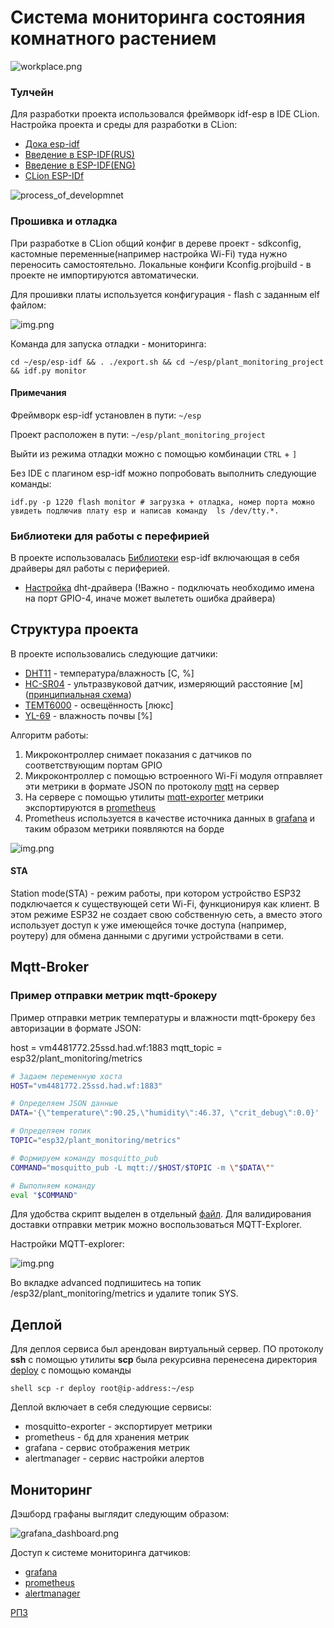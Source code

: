 # Система мониторинга состояния комнатного растением

![workplace.png](imgs/workplace.png)

### Тулчейн

Для разработки проекта использовался фреймворк idf-esp в IDE CLion.
Настройка проекта и среды для разработки в CLion:
- [Дока esp-idf](https://docs.espressif.com/projects/esp-idf/en/stable/esp32/get-started/windows-start-project.html)
- [Введение в ESP-IDF(RUS)](https://www.youtube.com/watch?v=CDBqYCwWD0c&t=1133s)
- [Введение в ESP-IDF(ENG)](https://www.youtube.com/watch?v=1o9zASOxZaQ)
- [CLion ESP-IDf](https://www.jetbrains.com/help/clion/esp-idf.html)

![process_of_developmnet](imgs/what-you-need.png)

### Прошивка и отладка

При разработке в CLion общий конфиг в дереве проект - sdkconfig, кастомные переменные(например настройка Wi-Fi) туда нужно переносить самостоятельно. 
Локальные конфиги Kconfig.projbuild - в проекте не импортируются автоматически. 

Для прошивки платы используется конфигурация - flash с заданным elf файлом:

![img.png](imgs/img.png)

Команда для запуска отладки - мониторинга:
```shell
cd ~/esp/esp-idf && . ./export.sh && cd ~/esp/plant_monitoring_project && idf.py monitor
```
#### Примечания

Фреймворк esp-idf установлен в пути: `~/esp`

Проект расположен в пути: `~/esp/plant_monitoring_project`

Выйти из режима отладки можно с помощью комбинации `CTRL` + `]`

Без IDE с плагином esp-idf можно попробовать выполнить следующие команды:
```shell
idf.py -p 1220 flash monitor # загрузка + отладка, номер порта можно увидеть подлючив плату esp и написав команду  ls /dev/tty.*.
```

### Библиотеки для работы с перефирией

В проекте использовалась [Библиотеки](https://github.com/UncleRus/esp-idf-lib) esp-idf включающая в себя драйверы дял работы 
с периферией.
- [Настройка](https://github.com/UncleRus/esp-idf-lib/tree/master/examples/dht/default) dht-драйвера (!Важно - подключать необходимо имена на порт GPIO-4, иначе может вылететь ошибка драйвера)

## Структура проекта

В проекте использовались следующие датчики:
- [DHT11](https://www.electronicoscaldas.com/datasheet/DHT11_Aosong.pdf) - температура/влажность [С, %]
- [HC-SR04](https://www.handsontec.com/dataspecs/HC-SR04-Ultrasonic.pdf) - ультразвуковой датчик, измеряющий расстояние [м] ([принципиальная схема](https://arc.net/l/quote/vssgoycj))
- [TEMT6000](https://learn.sparkfun.com/tutorials/temt6000-ambient-light-sensor-hookup-guide/all) - освещённость [люкс]
- [YL-69](https://www.electronicoscaldas.com/datasheet/YL-69-HL-69.pdf) - влажность почвы [%]

Алгоритм работы:
1. Микроконтроллер снимает показания с датчиков по соответствующим портам GPIO
2. Микроконтроллер с помощью встроенного Wi-Fi модуля отправляет эти метрики в формате JSON по протоколу [mqtt](https://mqtt.org/) на сервер
3. На сервере с помощью утилиты [mqtt-exporter](https://github.com/kpetremann/mqtt-exporter) метрики экспортируются в [prometheus](https://prometheus.io/docs/introduction/overview/)
4. Prometheus используется в качестве источника данных в [grafana](https://grafana.com/) и таким образом метрики появляются на борде

![img.png](imgs/architecture.png)

#### STA

Station mode(STA) - режим работы, при котором устройство ESP32 подключается к существующей сети Wi-Fi,
функционируя как клиент. В этом режиме ESP32 не создает свою собственную сеть,
а вместо этого использует доступ к уже имеющейся точке доступа (например, роутеру) для
обмена данными с другими устройствами в сети.

## Mqtt-Broker

### Пример отправки метрик mqtt-брокеру

Пример отправки метрик температуры и влажности mqtt-брокеру без авторизации в формате JSON:

host = vm4481772.25ssd.had.wf:1883
mqtt_topic = esp32/plant_monitoring/metrics

```bash
# Задаем переменную хоста
HOST="vm4481772.25ssd.had.wf:1883"

# Определяем JSON данные
DATA='{\"temperature\":90.25,\"humidity\":46.37, \"crit_debug\":0.0}'

# Определяем топик
TOPIC="esp32/plant_monitoring/metrics"

# Формируем команду mosquitto_pub
COMMAND="mosquitto_pub -L mqtt://$HOST/$TOPIC -m \"$DATA\""

# Выполняем команду
eval "$COMMAND"
```
Для удобства скрипт выделен в отдельный [файл](send_to_mqtt_broker.sh).
Для валидирования доставки отправки метрик можно воспользоваться MQTT-Explorer.

Настройки MQTT-explorer:

![img.png](imgs/mqtt-explorer.png)

Во вкладке advanced подпишитесь на топик /esp32/plant_monitoring/metrics и удалите топик SYS.

## Деплой

Для деплоя сервиса был арендован виртуальный сервер.
ПО протоколу **ssh** c помощью утилиты **scp** была рекурсивна перенесена директория [deploy](deploy) c помощью команды

```shell scp -r deploy root@ip-address:~/esp```

Деплой включает в себя следующие сервисы:
- mosquitto-exporter - экспортирует метрики
- prometheus - бд для хранения метрик
- grafana - сервис отображения метрик
- alertmanager - сервис настройки алертов

## Мониторинг

Дэшборд графаны выглядит следующим образом:

![grafana_dashboard.png](imgs/grafana_dashboard.png)


Доступ к системе мониторинга датчиков:
- [grafana](http://vm4481772.25ssd.had.wf:3000/d/ce3f4anwhavpce/plant-monitoring?from=now-15m&to=now&timezone=browser)
- [prometheus](http://vm4481772.25ssd.had.wf:9090/graph?g0.expr=sensor_temprature&g0.tab=1&g0.display_mode=lines&g0.show_exemplars=0&g0.range_input=1h)
- [alertmanager](http://vm4481772.25ssd.had.wf:9093/#/alerts)

[РПЗ](doc/out/main.pdf)